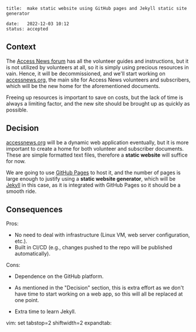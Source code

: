     title:  make static website using GitHub pages and Jekyll static site generator

    date:   2022-12-03 10:12
    status: accepted

## Context

The [Access News forum](https://forum.accessnews.org) has all the volunteer guides and instructions, but it is not utilized by volunteers at all, so it is simply using precious resources in vain. Hence, it will be decommissioned, and we'll start working on [accessnews.org](https://accessnews.org), the main site for Access News volunteers and subscribers, which will be the new home for the aforementioned documents.

Freeing up resources is important to save on costs, but the lack of time is always a limiting factor, and the new site should be brought up as quickly as possible.

## Decision

[accessnews.org](https://accessnews.org) will be a dynamic web application eventually, but it is more important to create a home for both volunteer and subscriber documents. These are simple formatted text files, therefore a **static website** will suffice for now.

We are going to use [GitHub Pages](https://docs.github.com/en/pages) to host it, and the number of pages is large enough to justify using a **static website generator**, which will be [Jekyll](https://jekyllrb.com/showcase/) in this case, as it is integrated with GitHub Pages so it should be a smooth ride.

## Consequences

Pros:

+ No need to deal with infrastructure (Linux VM, web server configuration, etc.).
+ Built in CI/CD (e.g., changes pushed to the repo will be published automatically).

Cons:

+ Dependence on the GitHub platform.

+ As mentioned in the "Decision" section, this is extra effort as we don't have time to start working on a web app, so this will all be replaced at one point.

+ Extra time to learn Jekyll.


vim: set tabstop=2 shiftwidth=2 expandtab:
